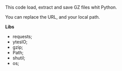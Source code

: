 This code load, extract and save GZ files whit Python.

You can replace the URL, and your local path.

**Libs**

- requests;
- ytesIO;
- gzip;
- Path;
- shutil;
- os;
